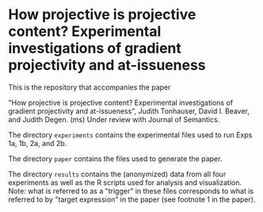 # How projective is projective content? Experimental investigations of gradient projectivity and at-issueness

This is the repository that accompanies the paper

"How projective is projective content? Experimental investigations of gradient projectivity and at-issueness", Judith Tonhauser, David I. Beaver, and Judith Degen. (ms) Under review with Journal of Semantics.

The directory `experiments` contains the experimental files used to run Exps 1a, 1b, 2a, and 2b.

The directory `paper` contains the files used to generate the paper.

The directory `results` contains the (anonymized) data from all four experiments as well as the R scripts used for analysis and visualization. Note: what is referred to as a "trigger" in these files corresponds to what is referred to by "target expression" in the paper (see footnote 1 in the paper).
